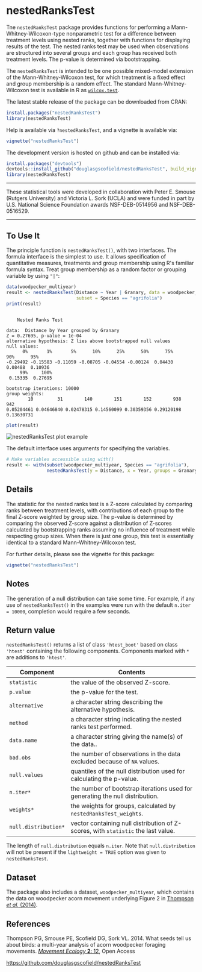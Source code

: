 nestedRanksTest
===============

Tne `nestedRanksTest` package provides functions for performing a
Mann-Whitney-Wilcoxon-type nonparametric test for a difference between
treatment levels using nested ranks, together with functions for displaying
results of the test.  The nested ranks test may be used when observations are
structured into several groups and each group has received both treatment
levels.  The p-value is determined via bootstrapping.

The `nestedRanksTest` is intended to be one possible mixed-model extension of
the Mann-Whitney-Wilcoxon test, for which treatment is a fixed effect and group
membership is a random effect.  The standard Mann-Whitney-Wilcoxon test is
available in R as [`wilcox.test`][wilcox].

[wilcox]: https://stat.ethz.ch/R-manual/R-patched/library/stats/html/wilcox.test.html

The latest stable release of the package can be downloaded from CRAN:

```R
install.packages("nestedRanksTest")
library(nestedRanksTest)
```

Help is available via `?nestedRanksTest`, and a vignette is available via:

```R
vignette("nestedRanksTest")
```

The development version is hosted on github and can be installed via:

```R
install.packages("devtools")
devtools::install_github("douglasgscofield/nestedRanksTest", build_vignettes = TRUE)
library(nestedRanksTest)
```

* * *
These statistical tools were developed in collaboration with Peter E.
Smouse (Rutgers University) and Victoria L. Sork (UCLA) and were funded
in part by U.S. National Science Foundation awards NSF-DEB-0514956 and
NSF-DEB-0516529.
* * *


To Use It
---------

The principle function is `nestedRanksTest()`, with two interfaces.  The
formula interface is the simplest to use. It allows specification of 
quantitative measures, treatments and group membership using R's familiar
formula syntax.  Treat group membership as a random factor or
grouping variable by using `"|"`:

```R
data(woodpecker_multiyear)
result <- nestedRanksTest(Distance ~ Year | Granary, data = woodpecker_multiyear,
                          subset = Species == "agrifolia")
print(result)
```

~~~~

	Nested Ranks Test

data:  Distance by Year grouped by Granary
Z = 0.27695, p-value = 1e-04
alternative hypothesis: Z lies above bootstrapped null values
null values:
      0%       1%       5%      10%      25%      50%      75%      90%      95%
-0.29492 -0.15583 -0.11059 -0.08705 -0.04554 -0.00124  0.04430  0.08488  0.10936
     99%     100% 
 0.15335  0.27695 

bootstrap iterations: 10000 
group weights:
        10         31        140        151        152        938        942 
0.05204461 0.04646840 0.02478315 0.14560099 0.30359356 0.29120198 0.13630731 
~~~~

```R
plot(result)
```
![nestedRanksTest plot example](example_plot.png "nestedRanksTest plot example")


The default interface uses arguments for specifying the variables.

```R
# Make variables accessible using with()
result <- with(subset(woodpecker_multiyear, Species == "agrifolia"),
               nestedRanksTest(y = Distance, x = Year, groups = Granary))
```

Details
-------

The statistic for the nested ranks test is a Z-score calculated by comparing
ranks between treatment levels, with contributions of each group to the final
Z-score weighted by group size.  The p-value is determined by comparing the
observed Z-score against a distribution of Z-scores calculated by bootstrapping
ranks assuming no influence of treatment while respecting group sizes. When
there is just one group, this test is essentially identical to a standard
Mann-Whitney-Wilcoxon test.

For further details, please see the vignette for this package:

```R
vignette("nestedRanksTest")
```

Notes
-----

The generation of a null distribution can take some time.  For example,
if any use of `nestedRanksTest()` in the examples were run with the default 
`n.iter = 10000`, completion would require a few seconds.

Return value
------------

`nestedRanksTest()` returns a list of class `'htest_boot'` based on class
`'htest'` containing the following components.  Components marked with `*`
are additions to `'htest'`.


Component |  Contents
----------|----------
`statistic` | the value of the observed Z-score.
`p.value` | the p-value for the test.
`alternative` | a character string describing the alternative hypothesis.
`method` | a character string indicating the nested ranks test performed.
`data.name` | a character string giving the name(s) of the data..
`bad.obs` | the number of observations in the data excluded because of `NA` values.
`null.values` | quantiles of the null distribution used for calculating the p-value.
`n.iter*` | the number of bootstrap iterations used for generating the null distribution.
`weights*` | the weights for groups, calculated by `nestedRanksTest_weights`.
`null.distribution*` | vector containing null distribution of Z-scores, with `statistic` the last value.

The length of `null.distribution` equals `n.iter`.  Note that
`null.distribution` will not be present if the `lightweight = TRUE` option was
given to `nestedRanksTest`.


Dataset
-------

The package also includes a dataset, `woodpecker_multiyear`, which contains the
data on woodpecker acorn movement underlying Figure 2 in [Thompson _et al._
(2014)](#Thompson2014).


References
----------

<a name="Thompson2014">Thompson PG, Smouse PE, Scofield DG, Sork VL</a>.  2014.
What seeds tell us about birds: a multi-year analysis of acorn woodpecker
foraging movements.  [_Movement Ecology_ **2**: 12](http://www.movementecologyjournal.com/content/2/1/12),
Open Access

<https://github.com/douglasgscofield/nestedRanksTest>

